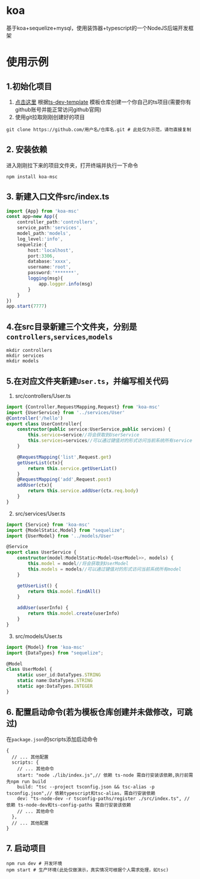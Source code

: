 # koa
基于koa+sequelize+mysql，使用装饰器+typescript的一个NodeJS后端开发框架
# 使用示例
## 1.初始化项目
1. [点击这里](https://github.com/l-collect/ts-dev-template/generate) 根据[ts-dev-template](https://github.com/l-collect/ts-dev-template) 模板仓库创建一个你自己的ts项目(需要你有github账号并能正常访问github官网)
2. 使用git拉取刚刚创建好的项目
```shell
git clone https://github.com/用户名/仓库名.git # 此处仅为示范，请勿直接复制
```
## 2. 安装依赖
进入刚刚拉下来的项目文件夹，打开终端并执行一下命令
```shell
npm install koa-msc
```
## 3. 新建入口文件src/index.ts
```typescript
import {App} from 'koa-msc'
const app=new App({
    controller_path:'controllers',
    service_path:'services',
    model_path:'models',
    log_level:'info',
    sequelzie:{
        host:'localhost',
        port:3306,
        database:'xxxx',
        username:'root',
        password:'*******',
        logging(msg){
            app.logger.info(msg)
        }
    }
})
app.start(7777)
```
## 4.在src目录新建三个文件夹，分别是`controllers`,`services`,`models`
```shell
mkdir controllers
mkdir services
mkdir models
```
## 5.在对应文件夹新建`User.ts`，并编写相关代码
1. src/controllers/User.ts
```typescript
import {Controller,RequestMapping,Request} from 'koa-msc'
import {UserService} from '../services/User'
@Controller('/hello')
export class UserController{
    constructor(public service:UserService,public services) {
        this.service=service//将会获取到UserService
        this.services=services//可以通过键值对的形式访问当前系统所有service
    }

    @RequestMapping('list',Request.get)
    getUserList(ctx){
        return this.service.getUserList()
    }
    @RequestMapping('add',Request.post)
    addUser(ctx){
        return this.service.addUser(ctx.req.body)
    }
}
```
2. src/services/User.ts

```typescript
import {Service} from 'koa-msc'
import {ModelStatic,Model} from "sequelize";
import {UserModel} from '../models/User'

@Service
export class UserService {
    constructor(model:ModelStatic<Model<UserModel>>, models) {
        this.model = model//将会获取到UserModel
        this.models = models//可以通过键值对的形式访问当前系统所有model
    }

    getUserList() {
        return this.model.findAll()
    }

    addUser(userInfo) {
        return this.model.create(userInfo)
    }
}
```
3. src/models/User.ts

```typescript
import {Model} from 'koa-msc'
import {DataTypes} from "sequelize";

@Model
class UserModel {
    static user_id:DataTypes.STRING
    static name:DataTypes.STRING
    static age:DataTypes.INTEGER
}
```
## 6. 配置启动命令(若为模板仓库创建并未做修改，可跳过)
在`package.json`的scripts添加启动命令
```json5
{
  // ... 其他配置
  scripts: {
    // ... 其他命令
    start: "node ./lib/index.js",// 依赖 ts-node 需自行安装该依赖,执行前需先npm run build
    build: "tsc --project tsconfig.json && tsc-alias -p tsconfig.json",// 依赖typescript和tsc-alias，需自行安装依赖
    dev: "ts-node-dev -r tsconfig-paths/register ./src/index.ts", // 依赖 ts-node-dev和ts-config-paths 需自行安装该依赖
    // ... 其他命令
  },
  // ... 其他配置
}
```
## 7. 启动项目
```shell
npm run dev # 开发环境
npm start # 生产环境(此处仅做演示，真实情况可根据个人需求处理，如tsc)
```
